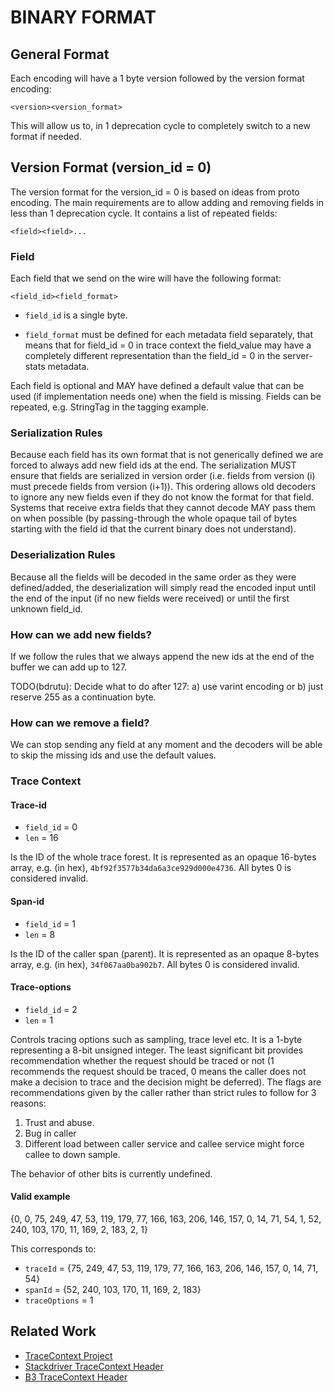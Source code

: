 # BINARY FORMAT

## General Format
Each encoding will have a 1 byte version followed by the version format encoding:

`<version><version_format>`

This will allow us to, in 1 deprecation cycle to completely switch to a new format if needed.

## Version Format (version_id = 0)
The version format for the version_id = 0 is based on ideas from proto encoding. The main 
requirements are to allow adding and removing fields in less than 1 deprecation cycle. It
contains a list of repeated fields:

`<field><field>...`

### Field
Each field that we send on the wire will have the following format:

`<field_id><field_format>`

* `field_id` is a single byte.

* `field_format` must be defined for each metadata field separately, that means that for field_id
 = 0 in trace context the field_value may have a completely different representation than the 
 field_id = 0 in the server-stats metadata.

Each field is optional and MAY have defined a default value that can be used (if implementation 
needs one) when the field is missing. Fields can be repeated, e.g. StringTag in the tagging example.

### Serialization Rules
Because each field has its own format that is not generically defined we are forced to always add
new field ids at the end. The serialization MUST ensure that fields are serialized in version 
order (i.e. fields from version (i) must precede fields from version (i+1)). This ordering 
allows old decoders to ignore any new fields even if they do not know the format for that field.
Systems that receive extra fields that they cannot decode MAY pass them on when possible (by 
passing-through the whole opaque tail of bytes starting with the field id that the current 
binary does not understand).

### Deserialization Rules
Because all the fields will be decoded in the same order as they were defined/added, the 
deserialization will simply read the encoded input until the end of the input (if no new fields 
were received) or until the first unknown field_id.

### How can we add new fields?
If we follow the rules that we always append the new ids at the end of the buffer we can add up 
to 127.

TODO(bdrutu): Decide what to do after 127: a) use varint encoding or b) just reserve 255 as a 
continuation byte.

### How can we remove a field?
We can stop sending any field at any moment and the decoders will be able to skip the missing ids
and use the default values.

### Trace Context

#### Trace-id

* `field_id` = 0
* `len` = 16

Is the ID of the whole trace forest. It is represented as an opaque 16-bytes array,
e.g. (in hex), `4bf92f3577b34da6a3ce929d000e4736`. All bytes 0 is considered invalid.

#### Span-id

* `field_id` = 1
* `len` = 8

Is the ID of the caller span (parent). It is represented as an opaque 8-bytes array,
e.g. (in hex), `34f067aa0ba902b7`. All bytes 0 is considered invalid.

#### Trace-options

* `field_id` = 2
* `len` = 1

Controls tracing options such as sampling, trace level etc. It is a 1-byte
representing a 8-bit unsigned integer. The least significant bit provides
recommendation whether the request should be traced or not (1 recommends the
request should be traced, 0 means the caller does not make a decision to trace
and the decision might be deferred). The flags are recommendations given by the
caller rather than strict rules to follow for 3 reasons:

1.  Trust and abuse.
2.  Bug in caller
3.  Different load between caller service and callee service might force callee to down sample.

The behavior of other bits is currently undefined.

#### Valid example
{0,
0, 75, 249, 47, 53, 119, 179, 77, 166, 163, 206, 146, 157, 0, 14, 71, 54,
1, 52, 240, 103, 170, 11, 169, 2, 183,
2, 1}

This corresponds to:
* `traceId` = {75, 249, 47, 53, 119, 179, 77, 166, 163, 206, 146, 157, 0, 14, 71, 54}
* `spanId` = {52, 240, 103, 170, 11, 169, 2, 183}
* `traceOptions` = 1

## Related Work
* [TraceContext Project](https://github.com/TraceContext/tracecontext-spec)
* [Stackdriver TraceContext Header](https://cloud.google.com/trace/docs/support)
* [B3 TraceContext Header](https://github.com/openzipkin/b3-propagation)
